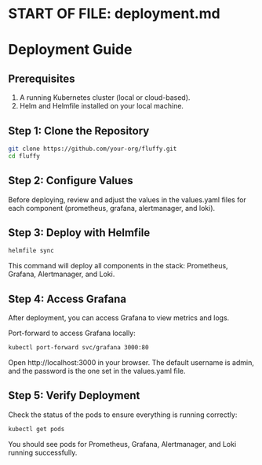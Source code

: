 # START OF FILE: deployment.md

# Deployment Guide

## Prerequisites

1. A running Kubernetes cluster (local or cloud-based).
2. Helm and Helmfile installed on your local machine.

## Step 1: Clone the Repository

```bash
git clone https://github.com/your-org/fluffy.git
cd fluffy
```

## Step 2: Configure Values
Before deploying, review and adjust the values in the values.yaml files for each component (prometheus, grafana, alertmanager, and loki).

## Step 3: Deploy with Helmfile
```bash
helmfile sync
```

This command will deploy all components in the stack: Prometheus, Grafana, Alertmanager, and Loki.

## Step 4: Access Grafana
After deployment, you can access Grafana to view metrics and logs.

Port-forward to access Grafana locally:
```bash
kubectl port-forward svc/grafana 3000:80
```

Open http://localhost:3000 in your browser. The default username is admin, and the password is the one set in the values.yaml file.

## Step 5: Verify Deployment
Check the status of the pods to ensure everything is running correctly:
```bash
kubectl get pods
```

You should see pods for Prometheus, Grafana, Alertmanager, and Loki running successfully.